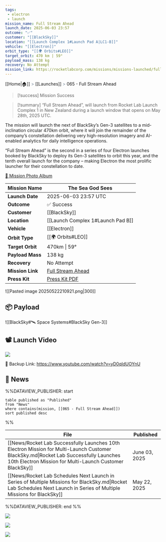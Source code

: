 ```yaml
---
tags:
 - electron
 - launch
mission_name: Full Stream Ahead
launch_date: 2025-06-03 23:57
outcome: "✅"
customer: "[[BlackSky]]"
location: "[[Launch Complex 1#Launch Pad A|LC1-B]]"
vehicle: "[[Electron]]"
orbit_type: "[[🌍 Orbits#LEO]]"
target_orbit: 470 km | 59°
payload_mass: 138 kg
recovery: No Attempt
mission_link: https://rocketlabcorp.com/missions/missions-launched/full-stream-ahead-2/
---
```

[[Home|🏠]]  <span style="color: LightSlateGray">></span> <span class="no-hover">[[Launches]]</span>  <span style="color: LightSlateGray">></span>  065 - Full Stream Ahead

>[!success]  Mission Success

>[!summary]
“Full Stream Ahead”, will launch from Rocket Lab Launch Complex 1 in New Zealand during a launch window that opens on May 28th, 2025 UTC.
>
The mission will launch the next of BlackSky’s Gen-3 satellites to a mid-inclination circular 470km orbit, where it will join the remainder of the company’s constellation delivering very high-resolution imagery and AI-enabled analytics for daily intelligence operations.
>
“Full Stream Ahead” is the second in a series of four Electron launches booked by BlackSky to deploy its Gen-3 satellites to orbit this year, and the tenth overall launch for the company – making Electron the most prolific launcher for their constellation to date.
>
[📸 Mission Photo Album](https://www.flickr.com/photos/rocketlab/albums/72177720326569466/)
>


| **Mission Name** | The Sea God Sees                                                                                                    |
| ---------------- | ------------------------------------------------------------------------------------------------------------------- |
| **Launch Date**  | 2025-06-03 23:57 UTC                                                                                                |
| **Outcome**      | ✅ Success                                                                                                           |
| **Customer**     | [[BlackSky]]                                                                                                        |
| **Location**     | [[Launch Complex 1#Launch Pad B]]                                                                                   |
| **Vehicle**      | [[Electron]]                                                                                                        |
| **Orbit Type**   | [[🌍 Orbits#LEO]]                                                                                                   |
| **Target Orbit** | 470km \| 59°                                                                                                        |
| **Payload Mass** | 138 kg                                                                                                              |
| **Recovery**     | No Attempt                                                                                                          |
| **Mission Link** | [Full Stream Ahead](https://rocketlabcorp.com/missions/missions-launched/full-stream-ahead-2/)                      |
| **Press Kit**    | [Press Kit PDF](https://rocketlabcorp.com/assets/Uploads/RL-F65-BlackSky-Full-Stream-Ahead-Presskit-compressed.pdf) |


![[Pasted image 20250522210921.png|300]]

## 📦 Payload

![[BlackSky#🛰️ Space Systems#BlackSky Gen-3]]

## 📽️ Launch Video


![](https://www.youtube.com/watch?v=yD0qIdUOYnU)

🔗 Backup Link: https://www.youtube.com/watch?v=yD0qIdUOYnU

## 📰 News

%%DATAVIEW_PUBLISHER: start
```
table published as "Published"
from "News"
where contains(mission, [[065 - Full Stream Ahead]])
sort published desc
```
%%

| File                                                                                                                                                                                             | Published     |
| ------------------------------------------------------------------------------------------------------------------------------------------------------------------------------------------------ | ------------- |
| [[News/Rocket Lab Successfully Launches 10th Electron Mission for Multi-Launch Customer BlackSky.md\|Rocket Lab Successfully Launches 10th Electron Mission for Multi-Launch Customer BlackSky]] | June 03, 2025 |
| [[News/Rocket Lab Schedules Next Launch in Series of Multiple Missions for BlackSky.md\|Rocket Lab Schedules Next Launch in Series of Multiple Missions for BlackSky]]                           | May 22, 2025  |

%%DATAVIEW_PUBLISHER: end %%


![](https://x.com/RocketLab/status/1929688988564312262)


![](https://x.com/BlackSky_Inc/status/1925531756217999647)


![](https://x.com/RocketLab/status/1925532372902273238)